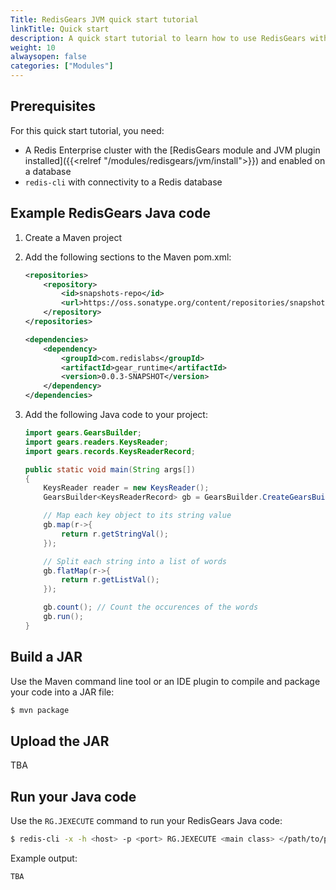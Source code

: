 ```yaml
---
Title: RedisGears JVM quick start tutorial
linkTitle: Quick start
description: A quick start tutorial to learn how to use RedisGears with Java.
weight: 10
alwaysopen: false
categories: ["Modules"]
---
```


## Prerequisites

For this quick start tutorial, you need:

- A Redis Enterprise cluster with the [RedisGears module and JVM plugin installed]({{<relref "/modules/redisgears/jvm/install">}}) and enabled on a database
- `redis-cli` with connectivity to a Redis database

## Example RedisGears Java code

1. Create a Maven project

1. Add the following sections to the Maven pom.xml:

    ```xml
    <repositories>
        <repository>
            <id>snapshots-repo</id>
            <url>https://oss.sonatype.org/content/repositories/snapshots</url>
        </repository>
    </repositories>

    <dependencies>
        <dependency>
            <groupId>com.redislabs</groupId>
            <artifactId>gear_runtime</artifactId>
            <version>0.0.3-SNAPSHOT</version>
        </dependency>
    </dependencies>
    ```

1. Add the following Java code to your project:

    ```java
    import gears.GearsBuilder;
    import gears.readers.KeysReader;
    import gears.records.KeysReaderRecord;

    public static void main(String args[]) 
    {  
        KeysReader reader = new KeysReader();
        GearsBuilder<KeysReaderRecord> gb = GearsBuilder.CreateGearsBuilder(reader);

        // Map each key object to its string value
        gb.map(r->{
    		return r.getStringVal();
   	    });

        // Split each string into a list of words
        gb.flatMap(r->{
   		    return r.getListVal();
   	    });

        gb.count(); // Count the occurences of the words
        gb.run();
    }
    ```

## Build a JAR

Use the Maven command line tool or an IDE plugin to compile and package your code into a JAR file:

```sh
$ mvn package
```

## Upload the JAR

TBA

## Run your Java code

Use the `RG.JEXECUTE` command to run your RedisGears Java code:

```sh
$ redis-cli -x -h <host> -p <port> RG.JEXECUTE <main class> </path/to/project/jar/file>
```

Example output:

```sh
TBA
```